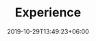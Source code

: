 ---
title: "Experience"
date: 2019-10-29T13:49:23+06:00
draft: false

# meta description
description: "this is meta description"

# type
type : "experience"
---